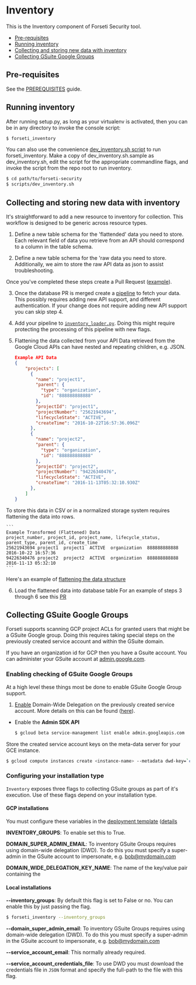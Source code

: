 # Inventory
This is the Inventory component of Forseti Security tool.
  * [Pre-requisites](#pre-requisites)
  * [Running inventory](#running-inventory)
  * [Collecting and storing new data with inventory](#collecting-and-storing-new-data-with-inventory)
  * [Collecting GSuite Google Groups](#collecting-gsuite-google-groups)
  
## Pre-requisites
See the [PREREQUISITES](/docs/prerequisites/README.md) guide.

## Running inventory
After running setup.py, as long as your virtualenv is activated, then you can be in
any directory to invoke the console script:

```sh
$ forseti_inventory
```

You can also use the convenience [dev_inventory.sh script](/scripts) to run
forseti_inventory. Make a copy of dev_inventory.sh.sample
as dev_inventory.sh, edit the script for the appropriate
commandline flags, and invoke the script from the repo root to run inventory.

```sh
$ cd path/to/forseti-security
$ scripts/dev_inventory.sh
```

## Collecting and storing new data with inventory

It's straightforward to add a new resource to inventory for collection. This workflow is designed to be generic across resource types.

1. Define a new table schema for the 'flattended' data you need to store.
Each relevant field of data you retrieve from an API should correspond to a column in the table schema.

2. Define a new table schema for the 'raw data you need to store.
Additionally, we aim to store the raw API data as json to assist troubleshooting.

Once you've completed these steps create a Pull Request ([example](https://github.com/GoogleCloudPlatform/forseti-security/pull/159)).

3. Once the database PR is merged create a [pipeline](/google/cloud/security/inventory/pipelines/) to fetch your data.
This possibly requires adding new API support, and different authentication. If your change does not require adding new API support you can skip step 4.

4. Add your pipeline to [`inventory_loader.py`](/google/cloud_securit/inventory/inventory_loader.py).
Doing this might require protecting the processing of this pipeline with new flags.

5. Flattening the data collected from your API
Data retrieved from the Google Cloud APIs can have nested and repeating children, e.g. JSON.

    ```json
    Example API Data
    {
        "projects": [
          {
            "name": "project1",
            "parent": {
              "type": "organization",
              "id": "888888888888"
            },
            "projectId": "project1",
            "projectNumber": "25621943694",
            "lifecycleState": "ACTIVE",
            "createTime": "2016-10-22T16:57:36.096Z"
          },
          {
            "name": "project2",
            "parent": {
              "type": "organization",
              "id": "888888888888"
            },
            "projectId": "project2",
            "projectNumber": "94226340476",
            "lifecycleState": "ACTIVE",
            "createTime": "2016-11-13T05:32:10.930Z"
          },
        ]
    }
    ```
    
To store this data in CSV or in a normalized storage system requires flattening the data into rows.

    ```
    Example Transformed (Flattened) Data
    project_number, project_id, project_name, lifecycle_status, parent_type, parent_id, create_time
    25621943694 project1  project1  ACTIVE  organization  888888888888  2016-10-22 16:57:36
    94226340476 project2  project2  ACTIVE  organization  888888888888  2016-11-13 05:32:10
    ```
Here's an example of [flattening the data structure](https://github.com/GoogleCloudPlatform/forseti-security/blob/master/google/cloud/security/inventory/transform_util.py#L29)

6. Load the flattened data into database table
For an example of steps 3 through 6 see this [PR](https://github.com/GoogleCloudPlatform/forseti-security/pull/165)

## Collecting GSuite Google Groups
Forseti supports scanning GCP project ACLs for granted users that might be a GSuite Google group. Doing this requires taking special steps on the previously created service account and within the GSuite domain.

If you have an organization id for GCP then you have a Gsuite account. You can administer your GSuite account at [admin.google.com](admin.google.com).

### Enabling checking of GSuite Google Groups
At a high level these things most be done to enable GSuite Google Group support.

  1. [Enable](https://console.cloud.google.com/iam-admin/serviceaccounts/) Domain-Wide Delegation on the previously created service account. More details on this can be found ([here](https://cloud.google.com/appengine/docs/flexible/python/authorizing-apps#google_apps_domain-wide_delegation_of_authority)).


* Enable the **Admin SDK API**

  ```sh
  $ gcloud beta service-management list enable admin.googleapis.com
  ```

Store the created service account keys on the meta-data server for your GCE instance.

 ```sh
 $ gcloud compute instances create <instance-name> --metadata dwd-key=`cat <key-file.json>`
 ```
 
### Configuring your installation type

`Inventory` exposes three flags to collecting GSuite groups as part of it's execution. Use of these flags depend on your installation type.

#### GCP installations
You must configure these variables in the [deployment template](/deployment-templates/deploy-forseti.yaml.sample) ([details](/docs/installing/INSTALLING-GCP.md#customize-deployment-templates)

**INVENTORY_GROUPS**: To enable set this to True.

**DOMAIN_SUPER_ADMIN_EMAIL**: To inventory GSuite Groups requires using domain-wide delegation (DWD). To do this you must specify a super-admin in the GSuite account to impersonate, e.g. bob@mydomain.com

**DOMAIN_WIDE_DELEGATION_KEY_NAME**: The name of the key/value pair containing the 

#### Local installations

 **--inventory_groups**: By default this flag is set to False or no. You can enable this by just passing the flag.
 
 ```sh
 $ forseti_inventory --inventory_groups
 ```
 
 **--domain_super_admin_email**: To inventory GSuite Groups requires using domain-wide delegation (DWD). To do this you must specify a super-admin in the GSuite account to impersonate, e.g. bob@mydomain.com
 
 **--service_account_email**: This normally already required.
 
 **--service_account_credentials_file**: To use DWD you must download the credentials file in `JSON` format and specify the full-path to the file with this flag.

